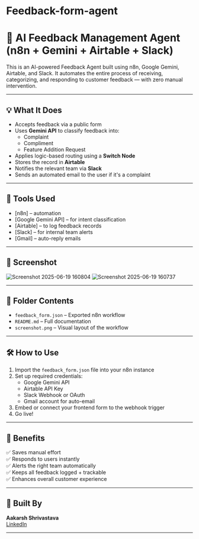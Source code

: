 # Feedback-form-agent

# 🧠 AI Feedback Management Agent (n8n + Gemini + Airtable + Slack)

This is an AI-powered Feedback Agent built using n8n, Google Gemini, Airtable, and Slack. It automates the entire process of receiving, categorizing, and responding to customer feedback — with zero manual intervention.

---

## 💡 What It Does

- Accepts feedback via a public form
- Uses **Gemini API** to classify feedback into:
  - Complaint  
  - Compliment  
  - Feature Addition Request
- Applies logic-based routing using a **Switch Node**
- Stores the record in **Airtable**
- Notifies the relevant team via **Slack**
- Sends an automated email to the user if it's a complaint

---

## 🔧 Tools Used

- [n8n] – automation
- [Google Gemini API] – for intent classification
- [Airtable] – to log feedback records
- [Slack] – for internal team alerts
- [Gmail] – auto-reply emails

---

## 📸 Screenshot

![Screenshot 2025-06-19 160804](https://github.com/user-attachments/assets/68484d99-84f2-42b9-9429-81ad847c6882)
![Screenshot 2025-06-19 160737](https://github.com/user-attachments/assets/2eb209bf-6ac0-4741-8be9-a98489488bfc)


---

## 📂 Folder Contents

- `feedback_form.json` – Exported n8n workflow
- `README.md` – Full documentation
- `screenshot.png` – Visual layout of the workflow

---

## 🛠 How to Use

1. Import the `feedback_form.json` file into your n8n instance
2. Set up required credentials:
   - Google Gemini API
   - Airtable API Key
   - Slack Webhook or OAuth
   - Gmail account for auto-email
3. Embed or connect your frontend form to the webhook trigger
4. Go live!

---

## 🚀 Benefits

✅ Saves manual effort  
✅ Responds to users instantly  
✅ Alerts the right team automatically  
✅ Keeps all feedback logged + trackable  
✅ Enhances overall customer experience

---

## 👤 Built By

**Aakarsh Shrivastava**  
[LinkedIn](https://www.linkedin.com/in/aakarsh-shrivastava-998bb21a0)

---

